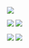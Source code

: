 ![](http://github-profile-summary-cards.vercel.app/api/cards/profile-details?username=axsecq&theme=solarized_dark)

![](http://github-profile-summary-cards.vercel.app/api/cards/repos-per-language?username=axsecq&theme=solarized_dark) ![](http://github-profile-summary-cards.vercel.app/api/cards/most-commit-language?username=axsecq&theme=solarized_dark)

![](http://github-profile-summary-cards.vercel.app/api/cards/stats?username=axsecq&theme=solarized_dark) ![](http://github-profile-summary-cards.vercel.app/api/cards/productive-time?username=axsecq&theme=solarized_dark&utcOffset=8)
